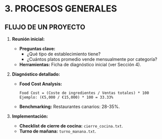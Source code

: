 # 3. PROCESOS GENERALES  
## FLUJO DE UN PROYECTO  
1. **Reunión inicial:**  
   - **Preguntas clave:**  
     - ¿Qué tipo de establecimiento tiene?  
     - ¿Cuántos platos promedio vende mensualmente por categoría?  
   - **Herramientas:** Ficha de diagnóstico inicial (ver Sección 4).  

2. **Diagnóstico detallado:**  
   - **Food Cost Analysis:**  
     ```plaintext  
     Food Cost = (Coste de ingredientes / Ventas totales) * 100  
     Ejemplo: (€5,000 / €15,000) * 100 = 33.33%  
     ```  
   - **Benchmarking:** Restaurantes canarios: 28-35%.  

3. **Implementación:**  
   - **Checklist de cierre de cocina:** `cierre_cocina.txt`.  
   - **Turno de mañana:** `turno_manana.txt`.  